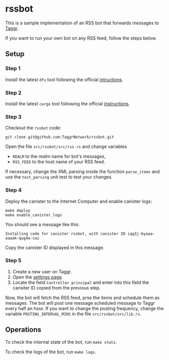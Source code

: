 # rssbot

This is a sample implementation of an RSS bot that forwards messages to [Taggr](https://taggr.link).

If you want to run your own bot on any RSS feed, follow the steps below.

## Setup

### Step 1

Install the latest `dfx` tool following the official [intructions](https://internetcomputer.org/docs/building-apps/getting-started/install).

### Step 2

Install the latest `cargo` tool following the official [instructions](https://doc.rust-lang.org/cargo/getting-started/installation.html).

### Step 3

Checkout the `rssbot` code: 

    git clone git@github.com:TaggrNetwork/rssbot.git

Open the file `src/rssbot/src/rss.rs` and change variables

- `REALM` to the realm name for bot's messages,
- `RSS_FEED` to the host name of your RSS feed.

If necessary, change the XML parsing inside the function `parse_items` and use the `test_parsing` unit test to test your changes.

### Step 4

Deploy the canister to the Internet Computer and enable canister logs:

    make deploy
    make enable_canister_logs

You should see a message like this:

    Installing code for canister rssbot, with canister ID iqq3j-byaaa-aaaak-qug4a-cai

Copy the canister ID displayed in this message.

### Step 5

1. Create a new user on Taggr.
2. Open the [settings page](https://taggr.link/#/settings).
3. Locate the field `Controller principal` and enter into this field the cansiter ID copied from the previous step.

Now, the bot will fetch the RSS feed, prse the items and schedule them as messages.
The bot will post one message scheduled message to Taggr every half an hour.
If you want to change the posting frequency, change the variable `POSTING_INTERVAL_MINS` in the file `src/rssbot/src/lib.rs`.

## Operations

To check the internal state of the bot, run `make stats`.

To check the logs of the bot, run `make logs`.
